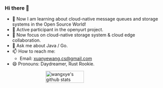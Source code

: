 ### Hi there 👋


- 🚀 Now I am learning about cloud-native message queues and storage systems in the Open Source World!
- 🌈 Active participant in the openyurt project.
- 🎯 Now focus on cloud-native storage system & cloud edge collaboration. 
- 💬 Ask me about Java / Go.
- 📫 How to reach me: 
  - Email: xuanyewang.cs@gmail.com
- 😄 Pronouns: Daydreamer, Rust Rookie.

<div style="display: flex; justify-content: center;">
  <img src="https://github-readme-stats.vercel.app/api?username=wangxye&show_icons=true&show=reviews,prs_merged,prs_merged_percentage" alt="wangxye's github stats" width="49%" />
</div>